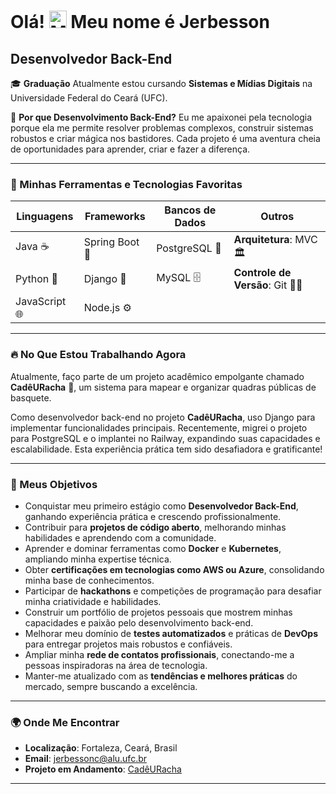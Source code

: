# Olá! <img src="https://user-images.githubusercontent.com/18350557/176309783-0785949b-9127-417c-8b55-ab5a4333674e.gif" width="28" alt="Mão acenando"> Meu nome é Jerbesson

## Desenvolvedor Back-End

🎓 **Graduação**
Atualmente estou cursando **Sistemas e Mídias Digitais** na Universidade Federal do Ceará (UFC).

🚀 **Por que Desenvolvimento Back-End?**
Eu me apaixonei pela tecnologia porque ela me permite resolver problemas complexos, construir sistemas robustos e criar mágica nos bastidores. Cada projeto é uma aventura cheia de oportunidades para aprender, criar e fazer a diferença.

---

### 🔧 Minhas Ferramentas e Tecnologias Favoritas

<p align="center">

| **Linguagens** | **Frameworks** | **Bancos de Dados** | **Outros** |
| --- | --- | --- | --- |
| Java ☕ | Spring Boot 💼 | PostgreSQL 🐘 | **Arquitetura**: MVC 🏛️ |
| Python 🐍 | Django 🌟 | MySQL 🗄️ | **Controle de Versão**: Git 🧑‍💻 | GitHub 🖇️ |
| JavaScript 🌐 | Node.js ⚙️ | | |

</p>

---

### 🔥 No Que Estou Trabalhando Agora

Atualmente, faço parte de um projeto acadêmico empolgante chamado **CadêURacha** 🏀, um sistema para mapear e organizar quadras públicas de basquete.  

Como desenvolvedor back-end no projeto **CadêURacha**, uso Django para implementar funcionalidades principais. Recentemente, migrei o projeto para PostgreSQL e o implantei no Railway, expandindo suas capacidades e escalabilidade. Esta experiência prática tem sido desafiadora e gratificante!

---

### 🎯 Meus Objetivos

<ul>
  <li>Conquistar meu primeiro estágio como <strong>Desenvolvedor Back-End</strong>, ganhando experiência prática e crescendo profissionalmente.</li>
  <li>Contribuir para <strong>projetos de código aberto</strong>, melhorando minhas habilidades e aprendendo com a comunidade.</li>
  <li>Aprender e dominar ferramentas como <strong>Docker</strong> e <strong>Kubernetes</strong>, ampliando minha expertise técnica.</li>
  <li>Obter <strong>certificações em tecnologias como AWS ou Azure</strong>, consolidando minha base de conhecimentos.</li>
  <li>Participar de <strong>hackathons</strong> e competições de programação para desafiar minha criatividade e habilidades.</li>
  <li>Construir um portfólio de projetos pessoais que mostrem minhas capacidades e paixão pelo desenvolvimento back-end.</li>
  <li>Melhorar meu domínio de <strong>testes automatizados</strong> e práticas de <strong>DevOps</strong> para entregar projetos mais robustos e confiáveis.</li>
  <li>Ampliar minha <strong>rede de contatos profissionais</strong>, conectando-me a pessoas inspiradoras na área de tecnologia.</li>
  <li>Manter-me atualizado com as <strong>tendências e melhores práticas</strong> do mercado, sempre buscando a excelência.</li>
</ul>

---

### 🌍 Onde Me Encontrar
- **Localização**: Fortaleza, Ceará, Brasil  
- **Email**: [jerbessonc@alu.ufc.br](mailto:jerbessonc@alu.ufc.br)  
- **Projeto em Andamento**: [CadêURacha](http://cade-u-racha.up.railway.app/)  

--- 
